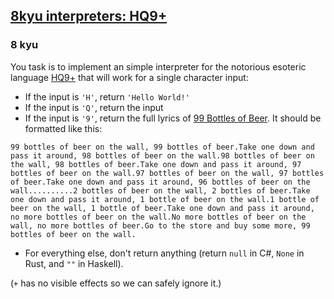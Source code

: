 <h2><a href=https://www.codewars.com/kata/591588d49f4056e13f000001/train/javascript target="_blank">8kyu interpreters: HQ9+</a></h2><h3>8 kyu</h3><p>You task is to implement an simple interpreter for the notorious esoteric language <a href="https://esolangs.org/wiki/HQ9+" data-turbolinks="false" target="_blank">HQ9+</a> that will work for a single character input:</p><ul><li>If the input is <code>'H'</code>, return <code>'Hello World!'</code></li><li>If the input is <code>'Q'</code>, return the input</li><li>If the input is <code>'9'</code>, return the full lyrics of <a href="http://www.99-bottles-of-beer.net/lyrics.html" data-turbolinks="false" target="_blank">99 Bottles of Beer</a>. It should be formatted like this:</li></ul><pre><code>99 bottles of beer on the wall, 99 bottles of beer.Take one down and pass it around, 98 bottles of beer on the wall.98 bottles of beer on the wall, 98 bottles of beer.Take one down and pass it around, 97 bottles of beer on the wall.97 bottles of beer on the wall, 97 bottles of beer.Take one down and pass it around, 96 bottles of beer on the wall..........2 bottles of beer on the wall, 2 bottles of beer.Take one down and pass it around, 1 bottle of beer on the wall.1 bottle of beer on the wall, 1 bottle of beer.Take one down and pass it around, no more bottles of beer on the wall.No more bottles of beer on the wall, no more bottles of beer.Go to the store and buy some more, 99 bottles of beer on the wall.</code></pre><ul><li>For everything else, don't return anything (return <code>null</code> in C#, <code>None</code> in Rust, and <code>""</code> in Haskell).</li></ul><p>(<code>+</code> has no visible effects so we can safely ignore it.)</p>